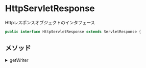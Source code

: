 # HttpServletResponse

Httpレスポンスオブジェクトのインタフェース

```java
public interface HttpServletResponse extends ServletResponse {

```

## メソッド

<details><summary>getWriter</summary>

レスポンスボディに書き込むことができる`PrintWriter`を渡す。

```java
PrintWriter getWriter() throws IOException;

```

</details>
